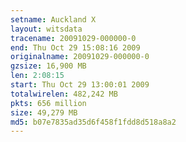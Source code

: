 ```yaml
---
setname: Auckland X
layout: witsdata
tracename: 20091029-000000-0
end: Thu Oct 29 15:08:16 2009
originalname: 20091029-000000-0
gzsize: 16,900 MB
len: 2:08:15
start: Thu Oct 29 13:00:01 2009
totalwirelen: 482,242 MB
pkts: 656 million
size: 49,279 MB
md5: b07e7835ad35d6f458f1fdd8d518a8a2
---
```

